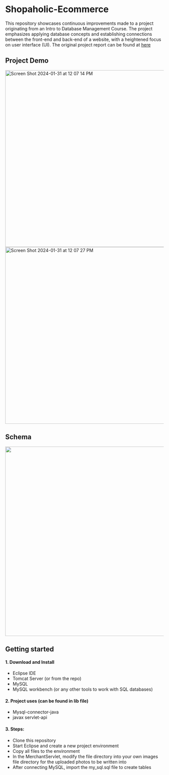 # Shopaholic-Ecommerce


This repository showcases continuous improvements made to a project originating from an Intro to Database Management Course. The project emphasizes applying database concepts and establishing connections between the front-end and back-end of a website, with a heightened focus on user interface (UI).
The original project report can be found at [here](https://phuonghuynh9987.github.io/portfolio/Final-report-CS-157A.pdf)



## Project Demo
<img width="560" alt="Screen Shot 2024-01-31 at 12 07 14 PM" src="https://github.com/PhuongHuynh9987/Shopaholic-Ecommerce/assets/54336313/e04d2d27-bab5-40c4-9bec-bfd5b72e0069">
<img width="560" alt="Screen Shot 2024-01-31 at 12 07 27 PM" src="https://github.com/PhuongHuynh9987/Shopaholic-Ecommerce/assets/54336313/bf1a5950-060a-4aed-a44f-6ae0fe32f6d5">

## Schema

<img src="https://github.com/PhuongHuynh9987/Shopaholic-Ecommerce/assets/54336313/7d54b71e-6a25-4e8d-a692-0c6b611e25ec.png" data-canonical-src="https://github.com/PhuongHuynh9987/Shopaholic-Ecommerce/assets/54336313/7d54b71e-6a25-4e8d-a692-0c6b611e25ec.png" width="600" />



## Getting started

#### 1. Download and Install
  - Eclipse IDE
  - Tomcat Server (or from the repo)
  - MySQL
  - MySQL workbench (or any other tools to work with SQL databases)

#### 2. Project uses (can be found in lib file)
  - Mysql-connector-java
  - javax servlet-api

#### 3. Steps:
  - Clone this repository
  - Start Eclipse and create a new project environment
  - Copy all files to the environment
  - In the MerchantServlet, modify the file directory into your own images file directory for the uploaded photos to be written into
  - After connecting MySQL, import the my_sql.sql file to create tables
